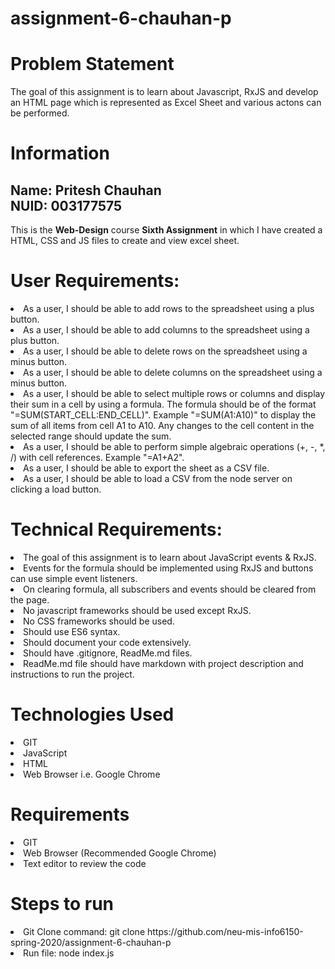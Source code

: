 # assignment-6-chauhan-p

<h1>Problem Statement</h1>
<p>The goal of this assignment is to learn about Javascript, RxJS and develop an HTML page which is represented as Excel Sheet and various actons can be performed.</p>
<h1>Information</h1>
<h2>Name: <b>Pritesh Chauhan<br>NUID: 003177575</b></h2>
This is the <b>Web-Design</b> course <b>Sixth Assignment</b> in which I have created a HTML, CSS and JS files to create and view excel sheet.</b>


<h1>User Requirements:</h1>

<li>As a user, I should be able to add rows to the spreadsheet using a plus button.</li>
<li>As a user, I should be able to add columns to the spreadsheet using a plus button.</li>
<li>As a user, I should be able to delete rows on the spreadsheet using a minus button.</li>
<li>As a user, I should be able to delete columns on the spreadsheet using a minus button.</li>
<li>As a user, I should be able to select multiple rows or columns and display their sum in a cell by using a formula. The formula should be of the format "=SUM(START_CELL:END_CELL)". Example "=SUM(A1:A10)" to display the sum of all items from cell A1 to A10. Any changes to the cell content in the selected range should update the sum.</li>
<li>As a user, I should be able to perform simple algebraic operations (+, -, *, /) with cell references. Example "=A1+A2".</li>
<li>As a user, I should be able to export the sheet as a CSV file.</li>
<li>As a user, I should be able to load a CSV from the node server on clicking a load button.</li>


<h1>Technical Requirements:</h1>

<li>The goal of this assignment is to learn about JavaScript events & RxJS.</li>
<li>Events for the formula should be implemented using RxJS and buttons can use simple event listeners.</li>
<li>On clearing formula, all subscribers and events should be cleared from the page.</li>
<li>No javascript frameworks should be used except RxJS.</li>
<li>No CSS frameworks should be used.</li>
<li>Should use ES6 syntax.</li>
<li>Should document your code extensively.</li>
<li>Should have .gitignore, ReadMe.md files.</li>
<li>ReadMe.md file should have markdown with project description and instructions to run the project.</li>


<h1>Technologies Used</h1>
<li>GIT</li>
<li>JavaScript</li>
<li>HTML</li>
<li>Web Browser i.e. Google Chrome</li>

<h1>Requirements</h1>
<li>GIT</li>
<li>Web Browser (Recommended Google Chrome)</li>
<li>Text editor to review the code</li>

<h1>Steps to run</h1>
<li>Git Clone command: git clone https://github.com/neu-mis-info6150-spring-2020/assignment-6-chauhan-p</li>
<li>Run file: node index.js</li>
